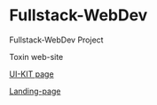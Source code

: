 # Fullstack-WebDev

Fullstack-WebDev Project

Toxin web-site

<p><a href='https://innzare.github.io/Fullstack-WebDev/dist/index'>UI-KIT page</a></p>                      

<p><a href='https://innzare.github.io/Fullstack-WebDev/dist/landing_page'>Landing-page</a></p>                   
